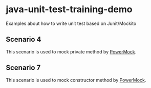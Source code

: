 # java-unit-test-training-demo
Examples about how to write unit test based on Junit/Mockito

## Scenario 4
This scenario is used to mock private method by [PowerMock](https://github.com/powermock/powermock/wiki/Getting-Started).


## Scenario 7
This scenario is used to mock constructor method by [PowerMock](https://github.com/powermock/powermock/wiki/Getting-Started).
